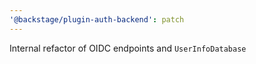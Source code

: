 ```yaml
---
'@backstage/plugin-auth-backend': patch
---
```


Internal refactor of OIDC endpoints and `UserInfoDatabase`
